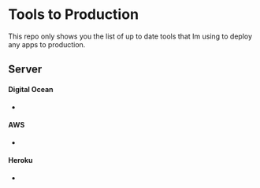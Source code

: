 # Tools to Production
This repo only shows you the list of up to date tools that Im using to deploy any apps to production.


## Server
#### Digital Ocean
* 

#### AWS
* 

#### Heroku
* 
